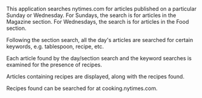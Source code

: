 This application searches nytimes.com for articles published on a particular 
Sunday or Wednesday.  For Sundays, the search is for articles in the Magazine 
section.  For Wednesdays, the search is for articles in the Food section.

Following the section search, all the day's articles are searched for certain keywords, e.g. tablespoon, recipe, etc.

Each article found by the day/section search and the keyword searches is examined for the presence of recipes.

Articles containing recipes are displayed, along with the recipes found.

Recipes found can be searched for at cooking.nytimes.com.